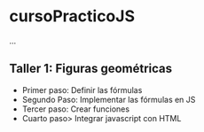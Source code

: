 # cursoPracticoJS

...

## Taller 1: Figuras geométricas

- Primer paso: Definir las fórmulas
- Segundo Paso: Implementar las fórmulas en JS
- Tercer paso: Crear funciones
- Cuarto paso> Integrar javascript con HTML
